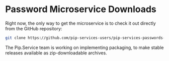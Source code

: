 # Password Microservice Downloads

Right now, the only way to get the microservice is to check it out directly from the GitHub repository:

```bash
git clone https://github.com/pip-services-users/pip-services-passwords-dart.git
```

The Pip.Service team is working on implementing packaging, to make stable releases available as zip-downloadable archives.